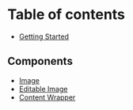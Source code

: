 # Table of contents

* [Getting Started](README.md)

## Components <a id="components-1"></a>

* [Image](components-1/image.md)
* [Editable Image](components-1/editable-image.md)
* [Content Wrapper](components-1/content-wrapper.md)

